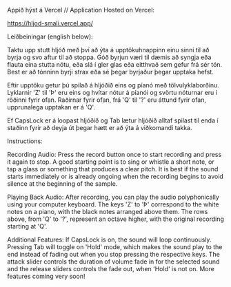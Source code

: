 Appið hýst á Vercel // Application Hosted on Vercel:

https://hljod-smali.vercel.app/

Leiðbeiningar (english below):

Taktu upp stutt hljóð með því að ýta á upptökuhnappinn einu sinni til að byrja og svo aftur til að stoppa. Góð byrjun væri til dæmis að syngja eða flauta eina stutta nótu, eða slá í gler glas eða eitthvað sem gefur frá sér tón. Best er að tónninn byrji strax eða sé þegar byrjaður þegar upptaka hefst.

Eftir upptöku getur þú spilað á hljóðið eins og píanó með tölvulyklaborðinu. Lyklarnir 'Z' til 'Þ' eru eins og hvítar nótur á píanói og svörtu nóturnar eru í röðinni fyrir ofan. Raðirnar fyrir ofan, frá 'Q' til '?' eru áttund fyrir ofan, upprunalega upptakan er á 'Q'.

Ef CapsLock er á loopast hljóðið og Tab lætur hljóðið alltaf spilast til enda í staðinn fyrir að deyja út þegar hætt er að ýta á viðkomandi takka.

Instructions:

Recording Audio:
Press the record button once to start recording and press it again to stop.
A good starting point is to sing or whistle a short note, or tap a glass or something that produces a clear pitch.
It is best if the sound starts immediately or is already ongoing when the recording begins to avoid silence at the beginning of the sample. 

Playing Back Audio:
After recording, you can play the audio polyphonically using your computer keyboard.
The keys 'Z' to 'Þ' correspond to the white notes on a piano, with the black notes arranged above them.
The rows above, from 'Q' to '?', represent an octave higher, with the original recording starting at 'Q'.

Additional Features:
If CapsLock is on, the sound will loop continuously.
Pressing Tab will toggle on 'Hold' mode, which makes the sound play to the end instead of fading out when you stop pressing the respective keys.
The attack slider controls the duration of volume fade in for the selected sound and the release sliders controls the fade out, when 'Hold' is not on. 
More features coming very soon!
